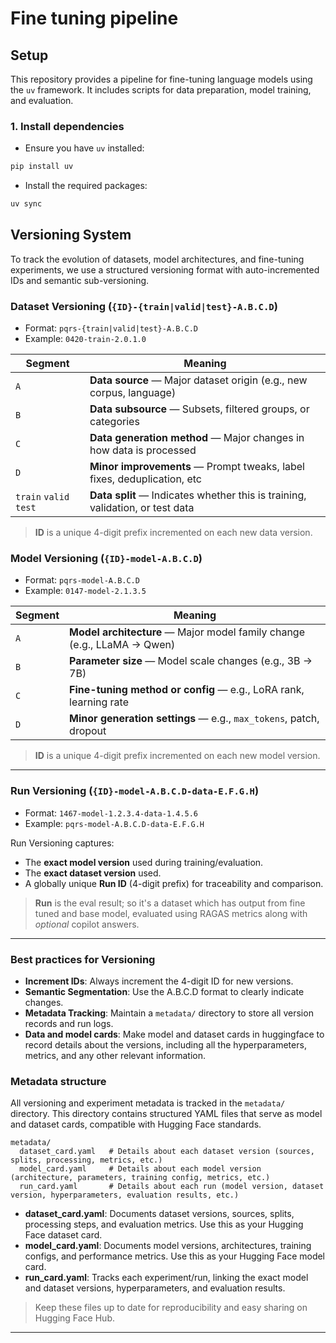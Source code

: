 # Fine tuning pipeline

## Setup

This repository provides a pipeline for fine-tuning language models using the `uv` framework. It includes scripts for data preparation, model training, and evaluation.

### 1. Install dependencies

- Ensure you have `uv` installed:

```bash
pip install uv
```

- Install the required packages:

```bash
uv sync
```

## Versioning System

To track the evolution of datasets, model architectures, and fine-tuning experiments, we use a structured versioning format with auto-incremented IDs and semantic sub-versioning.

### Dataset Versioning (`{ID}-{train|valid|test}-A.B.C.D`)

- Format: `pqrs-{train|valid|test}-A.B.C.D`
- Example: `0420-train-2.0.1.0`

| Segment | Meaning                                                                 |
| ------- | ----------------------------------------------------------------------- |
| `A`     | **Data source** — Major dataset origin (e.g., new corpus, language)     |
| `B`     | **Data subsource** — Subsets, filtered groups, or categories            |
| `C`     | **Data generation method** — Major changes in how data is processed     |
| `D`     | **Minor improvements** — Prompt tweaks, label fixes, deduplication, etc |
| `train` `valid` `test` | **Data split** — Indicates whether this is training, validation, or test data |

> **ID** is a unique 4-digit prefix incremented on each new data version.

### Model Versioning (`{ID}-model-A.B.C.D`)

- Format: `pqrs-model-A.B.C.D`
- Example: `0147-model-2.1.3.5`

| Segment | Meaning                                                                 |
| ------- | ----------------------------------------------------------------------- |
| `A`     | **Model architecture** — Major model family change (e.g., LLaMA → Qwen) |
| `B`     | **Parameter size** — Model scale changes (e.g., 3B → 7B)                |
| `C`     | **Fine-tuning method or config** — e.g., LoRA rank, learning rate       |
| `D`     | **Minor generation settings** — e.g., `max_tokens`, patch, dropout      |

> **ID** is a unique 4-digit prefix incremented on each new model version.

---

### Run Versioning (`{ID}-model-A.B.C.D-data-E.F.G.H`)

- Format: `1467-model-1.2.3.4-data-1.4.5.6`
- Example: `pqrs-model-A.B.C.D-data-E.F.G.H`

Run Versioning captures:

- The **exact model version** used during training/evaluation.
- The **exact dataset version** used.
- A globally unique **Run ID** (4-digit prefix) for traceability and comparison.

> **Run** is the eval result; so it's a dataset which has output from fine tuned and base model, evaluated using RAGAS metrics along with *optional* copilot answers.

---

### Best practices for Versioning

- **Increment IDs**: Always increment the 4-digit ID for new versions.
- **Semantic Segmentation**: Use the A.B.C.D format to clearly indicate changes.
- **Metadata Tracking**: Maintain a `metadata/` directory to store all version records and run logs.
- **Data and model cards**: Make model and dataset cards in huggingface to record details about the versions, including all the hyperparameters, metrics, and any other relevant information.

### Metadata structure

All versioning and experiment metadata is tracked in the `metadata/` directory. This directory contains structured YAML files that serve as model and dataset cards, compatible with Hugging Face standards.

```plaintext
metadata/
  dataset_card.yaml   # Details about each dataset version (sources, splits, processing, metrics, etc.)
  model_card.yaml     # Details about each model version (architecture, parameters, training config, metrics, etc.)
  run_card.yaml       # Details about each run (model version, dataset version, hyperparameters, evaluation results, etc.)
```

- **dataset_card.yaml**: Documents dataset versions, sources, splits, processing steps, and evaluation metrics. Use this as your Hugging Face dataset card.
- **model_card.yaml**: Documents model versions, architectures, training configs, and performance metrics. Use this as your Hugging Face model card.
- **run_card.yaml**: Tracks each experiment/run, linking the exact model and dataset versions, hyperparameters, and evaluation results.

> Keep these files up to date for reproducibility and easy sharing on Hugging Face Hub.

---


